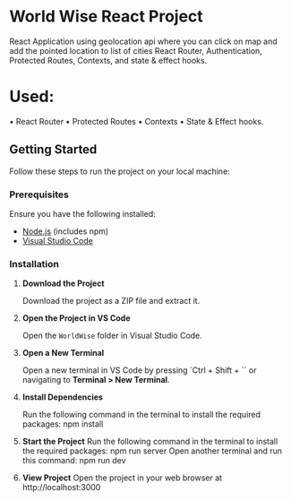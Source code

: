 # World Wise React Project 
React Application using geolocation api where you can click on map and add the pointed location to list of cities React Router, Authentication, Protected Routes, Contexts, and state & effect hooks.

# Used:

• React Router
• Protected Routes
• Contexts
• State & Effect hooks.

## Getting Started

Follow these steps to run the project on your local machine:

### Prerequisites

Ensure you have the following installed:

- [Node.js](https://nodejs.org/) (includes npm)
- [Visual Studio Code](https://code.visualstudio.com/)

### Installation

1. **Download the Project**

   Download the project as a ZIP file and extract it.

2. **Open the Project in VS Code**

   Open the `WorldWise` folder in Visual Studio Code.

3. **Open a New Terminal**

   Open a new terminal in VS Code by pressing `Ctrl + Shift + \`` or navigating to **Terminal > New Terminal**.

4. **Install Dependencies**

   Run the following command in the terminal to install the required packages:
   npm install
5. **Start the Project**
   Run the following command in the terminal to install the required packages:
   npm run server
   Open another terminal and run this command:
   npm run dev
7. **View Project**
    Open the project in your web browser at http://localhost:3000

